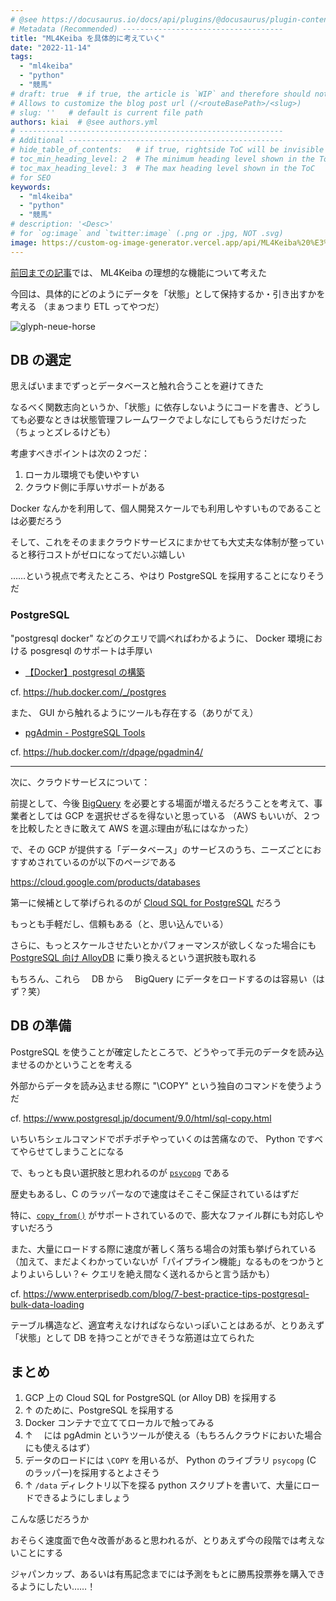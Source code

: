 ```yaml
---
# @see https://docusaurus.io/docs/api/plugins/@docusaurus/plugin-content-blog#markdown-front-matter
# Metadata (Recommended) ------------------------------------
title: "ML4Keiba を具体的に考えていく"
date: "2022-11-14"
tags:
  - "ml4keiba"
  - "python"
  - "競馬"
# draft: true  # if true, the article is `WIP` and therefore should not be published yet
# Allows to customize the blog post url (/<routeBasePath>/<slug>)
# slug: ''   # default is current file path
authors: kiai  # @see authors.yml
# -----------------------------------------------------------
# Additional ------------------------------------------------
# hide_table_of_contents:   # if true, rightside ToC will be invisible
# toc_min_heading_level: 2  # The minimum heading level shown in the ToC
# toc_max_heading_level: 3  # The max heading level shown in the ToC
# for SEO
keywords:
  - "ml4keiba"
  - "python"
  - "競馬"
# description: '<Desc>'
# for `og:image` and `twitter:image` (.png or .jpg, NOT .svg)
image: https://custom-og-image-generator.vercel.app/api/ML4Keiba%20%E3%82%92%E5%85%B7%E4%BD%93%E7%9A%84%E3%81%AB%E8%80%83%E3%81%88%E3%81%A6%E3%81%84%E3%81%8F.png?theme=light&timestamp=Nov.2022&copyright=Kiai+de+Nantoka&logo=https%3A%2F%2Fimg.icons8.com%2Fglyph-neue%2F64%2F000000%2Fhorse.png&avater=https%3A%2F%2Favatars.githubusercontent.com%2Fu%2F20794309&author=Kiai&aka=%40Ningensei848&site=%E6%B0%97%E5%90%88%E3%81%A7%E3%81%AA%E3%82%93%E3%81%A8%E3%81%8B&tags=ml4keiba&tags=python&tags=%E7%AB%B6%E9%A6%AC
---
```


[前回までの記事](https://ningensei848.github.io/2022/06/09)では、 ML4Keiba の理想的な機能について考えた

今回は、具体的にどのようにデータを「状態」として保持するか・引き出すかを考える
（まぁつまり ETL ってやつだ）

![glyph-neue-horse](https://img.icons8.com/glyph-neue/64/000000/horse.png)

<!-- truncate -->

## DB の選定

思えばいままでずっとデータベースと触れ合うことを避けてきた

なるべく関数志向というか、「状態」に依存しないようにコードを書き、どうしても必要なときは状態管理フレームワークでよしなにしてもらうだけだった
（ちょっとズレるけども）

考慮すべきポイントは次の２つだ：

1. ローカル環境でも使いやすい
2. クラウド側に手厚いサポートがある

Docker なんかを利用して、個人開発スケールでも利用しやすいものであることは必要だろう

そして、これをそのままクラウドサービスにまかせても大丈夫な体制が整っていると移行コストがゼロになってだいぶ嬉しい

……という視点で考えたところ、やはり PostgreSQL を採用することになりそうだ

### PostgreSQL

"postgresql docker" などのクエリで調べればわかるように、 Docker 環境における posgresql のサポートは手厚い

- [【Docker】postgresql の構築](https://zenn.dev/re24_1986/articles/b76c3fd8f76aec)

cf. https://hub.docker.com/_/postgres

また、 GUI から触れるようにツールも存在する（ありがてえ）

- [pgAdmin - PostgreSQL Tools](https://www.pgadmin.org/)

cf. https://hub.docker.com/r/dpage/pgadmin4/

---

次に、クラウドサービスについて：

前提として、今後 [BigQuery](https://cloud.google.com/bigquery) を必要とする場面が増えるだろうことを考えて、事業者としては GCP を選択せざるを得ないと思っている
（AWS もいいが、２つを比較したときに敢えて AWS を選ぶ理由が私にはなかった）

で、その GCP が提供する「データベース」のサービスのうち、ニーズごとにおすすめされているのが以下のページである

https://cloud.google.com/products/databases

第一に候補として挙げられるのが [Cloud SQL for PostgreSQL](https://cloud.google.com/sql/docs/postgres) だろう

もっとも手軽だし、信頼もある（と、思い込んでいる）

さらに、もっとスケールさせたいとかパフォーマンスが欲しくなった場合にも [PostgreSQL 向け AlloyDB](https://cloud.google.com/alloydb) に乗り換えるという選択肢も取れる

もちろん、これら　 DB から　 BigQuery にデータをロードするのは容易い（はず？笑）

## DB の準備

PostgreSQL を使うことが確定したところで、どうやって手元のデータを読み込ませるのかということを考える

外部からデータを読み込ませる際に "\COPY" という独自のコマンドを使うようだ

cf. https://www.postgresql.jp/document/9.0/html/sql-copy.html

いちいちシェルコマンドでポチポチやっていくのは苦痛なので、 Python ですべてやらせてしまうことになる

で、もっとも良い選択肢と思われるのが [`psycopg`](https://www.psycopg.org/docs/usage.html#using-copy-to-and-copy-from) である

歴史もあるし、C のラッパーなので速度はそこそこ保証されているはずだ

特に、[`copy_from()`](https://www.psycopg.org/docs/usage.html#using-copy-to-and-copy-from) がサポートされているので、膨大なファイル群にも対応しやすいだろう

また、大量にロードする際に速度が著しく落ちる場合の対策も挙げられている
（加えて、まだよくわかっていないが「パイプライン機能」なるものをつかうとよりよいらしい？← クエリを絶え間なく送れるからと言う話かも）

cf. https://www.enterprisedb.com/blog/7-best-practice-tips-postgresql-bulk-data-loading

テーブル構造など、適宜考えなければならないっぽいことはあるが、とりあえず「状態」として DB を持つことができそうな筋道は立てられた

## まとめ

1. GCP 上の Cloud SQL for PostgreSQL (or Alloy DB) を採用する
2. ↑ のために、PostgreSQL を採用する
3. Docker コンテナで立ててローカルで触ってみる
4. ↑ 　には pgAdmin というツールが使える（もちろんクラウドにおいた場合にも使えるはず）
5. データのロードには `\COPY` を用いるが、 Python のライブラリ `psycopg` (C のラッパー)を採用するとよさそう
6. ↑ `/data` ディレクトリ以下を探る python スクリプトを書いて、大量にロードできるようにしましょう

こんな感じだろうか

おそらく速度面で色々改善があると思われるが、とりあえず今の段階では考えないことにする

ジャパンカップ、あるいは有馬記念までには予測をもとに勝馬投票券を購入できるようにしたい……！
